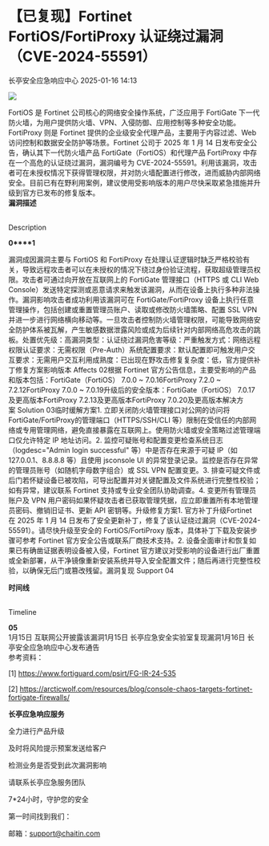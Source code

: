 #  【已复现】Fortinet FortiOS/FortiProxy 认证绕过漏洞（CVE-2024-55591）   
 长亭安全应急响应中心   2025-01-16 14:13  
  
![](https://mmbiz.qpic.cn/sz_mmbiz_png/FOh11C4BDicSNqyMq2ccygyvJwIFeDD8gCsQA9LrTDJ2RavpVskzPOTicmqnsRX4STqUXZiaz2MjvbJ6NrhXMt5KQ/640?wx_fmt=png&from=appmsg "")  
  
FortiOS 是 Fortinet 公司核心的网络安全操作系统，广泛应用于 FortiGate 下一代防火墙，为用户提供防火墙、VPN、入侵防御、应用控制等多种安全功能。FortiProxy 则是 Fortinet 提供的企业级安全代理产品，主要用于内容过滤、Web 访问控制和数据安全防护等场景。Fortinet 公司于 2025 年 1 月 14 日发布安全公告，确认其下一代防火墙产品 FortiGate（FortiOS）和代理产品 FortiProxy 中存在一个高危的认证绕过漏洞，漏洞编号为 CVE-2024-55591。利用该漏洞，攻击者可在未授权情况下获得管理权限，并对防火墙配置进行修改，进而威胁内部网络安全。目前已有在野利用案例，建议使用受影响版本的用户尽快采取紧急措施并升级到官方已发布的修复版本。  
**漏洞描述**  
  
   
Description   
  
  
  
**0****1**  
  
漏洞成因漏洞主要与 FortiOS 和 FortiProxy 在处理认证逻辑时缺乏严格校验有关，导致远程攻击者可以在未授权的情况下绕过身份验证流程，获取超级管理员权限。攻击者可通过向开放在互联网上的 FortiGate 管理接口（HTTPS 或 CLI Web Console）发送特定探测或恶意请求来触发该漏洞，从而在设备上执行多种非法操作。漏洞影响攻击者成功利用该漏洞可在 FortiGate/FortiProxy 设备上执行任意管理操作，包括创建或重置管理员账户、读取或修改防火墙策略、配置 SSL VPN 并进一步进行网络横向移动等。一旦攻击者控制防火墙管理权限，可能导致网络安全防护体系被瓦解，产生敏感数据泄露风险或成为后续针对内部网络高危攻击的跳板。处置优先级：高漏洞类型：认证绕过漏洞危害等级：严重触发方式：网络远程权限认证要求：无需权限（Pre-Auth）系统配置要求：默认配置即可触发用户交互要求：无需用户交互利用成熟度：已出现在野攻击修复复杂度：低，官方提供补丁修复方案影响版本 Affects 02根据 Fortinet 官方公告信息，主要受影响的产品和版本包括：FortiGate（FortiOS） 7.0.0 ~ 7.0.16FortiProxy 7.2.0 ~ 7.2.12FortiProxy 7.0.0 ~ 7.0.19升级后的安全版本：FortiGate（FortiOS） 7.0.17及更高版本FortiProxy 7.2.13及更高版本FortiProxy 7.0.20及更高版本解决方案 Solution 03临时缓解方案1. 立即关闭防火墙管理接口对公网的访问将FortiGate/FortiProxy的管理端口（HTTPS/SSH/CLI 等）限制在受信任的内部网络或专用管理网络，避免直接暴露在互联网上。使用防火墙或安全策略过滤管理端口仅允许特定 IP 地址访问。2. 监控可疑账号和配置变更检查系统日志（logdesc="Admin login successful" 等）中是否存在来源于可疑 IP（如 127.0.0.1、8.8.8.8 等）且使用 jsconsole UI 的异常登录记录。监控是否存在异常的管理员账号（如随机字母数字组合）或 SSL VPN 配置变更。3. 排查可疑文件或后门若怀疑设备已被攻陷，可导出配置并对关键配置及文件系统进行完整性校验；如有异常，建议联系 Fortinet 支持或专业安全团队协助调查。4. 变更所有管理员账户及 VPN 用户密码如果怀疑攻击者已获取管理凭据，应立即重置所有本地管理员密码、撤销旧证书、更新 API 密钥等。升级修复方案1. 官方补丁升级Fortinet 在 2025 年 1 月 14 日发布了安全更新补丁，修复了该认证绕过漏洞（CVE-2024-55591）。请尽快升级至安全的 FortiOS/FortiProxy 版本，具体补丁下载及安装步骤可参考 Fortinet 官方安全公告或联系厂商技术支持。2. 设备全面审计和恢复如果已有确凿证据表明设备被入侵，Fortinet 官方建议对受影响的设备进行出厂重置或全新部署，从干净镜像重新安装系统并导入安全配置文件；随后再进行完整性校验，以确保无后门或篡改残留。漏洞复现 Support 04  
  
**时间线**  
  
   
Timeline   
  
  
  
**05**  
1月15日 互联网公开披露该漏洞1月15日 长亭应急安全实验室复现漏洞1月16日 长亭安全应急响应中心发布通告  
参考资料：  
  
[1] https://www.fortiguard.com/psirt/FG-IR-24-535  
  
[2] https://arcticwolf.com/resources/blog/console-chaos-targets-fortinet-fortigate-firewalls/  
  
  
**长亭应急响应服务**  
  
  
  
  
全力进行产品升级  
  
及时将风险提示预案发送给客户  
  
检测业务是否受到此次漏洞影响  
  
请联系长亭应急服务团队  
  
7*24小时，守护您的安全  
  
  
第一时间找到我们：  
  
邮箱：support@chaitin.com  
  
